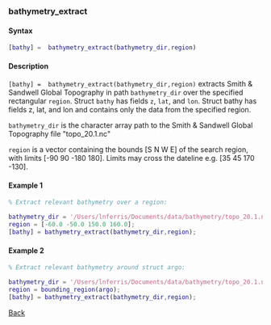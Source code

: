 ### bathymetry_extract

#### Syntax

```Matlab
[bathy] =  bathymetry_extract(bathymetry_dir,region)
```
#### Description

``[bathy] =  bathymetry_extract(bathymetry_dir,region)`` extracts Smith & Sandwell Global Topography in path ``bathymetry_dir`` over the specified rectangular ``region``. Struct ``bathy`` has fields ``z``, ``lat``, and ``lon``. Struct bathy has fields z, lat, and lon and contains only the data from the specified region.

``bathymetry_dir`` is the character array path to the Smith & Sandwell Global Topography file "topo_20.1.nc"

``region`` is a vector containing the bounds [S N W E] of the search region, with limits [-90 90 -180 180]. Limits may cross the dateline e.g. [35 45 170 -130].

#### Example 1

```Matlab
% Extract relevant bathymetry over a region:

bathymetry_dir = '/Users/lnferris/Documents/data/bathymetry/topo_20.1.nc';
region = [-60.0 -50.0 150.0 160.0];
[bathy] = bathymetry_extract(bathymetry_dir,region);
```

#### Example 2

```Matlab
% Extract relevant bathymetry around struct argo:

bathymetry_dir = '/Users/lnferris/Documents/data/bathymetry/topo_20.1.nc';
region = bounding_region(argo);
[bathy] = bathymetry_extract(bathymetry_dir,region);

```

[Back](https://github.com/lnferris/ocean_data_tools#adding-bathymetry-to-existing-plots-1)

